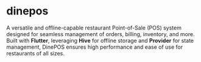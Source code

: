 # dinepos
 A versatile and offline-capable restaurant Point-of-Sale (POS) system designed for seamless management of orders, billing, inventory, and more. Built with **Flutter**, leveraging **Hive** for offline storage and **Provider** for state management, DinePOS ensures high performance and ease of use for restaurants of all sizes.
